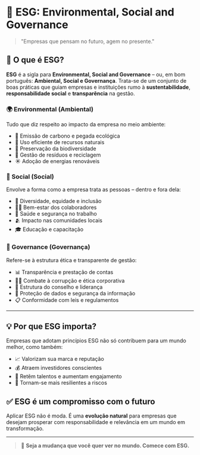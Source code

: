 # 🌱 ESG: Environmental, Social and Governance

> "Empresas que pensam no futuro, agem no presente."  

## 🧠 O que é ESG?

**ESG** é a sigla para **Environmental, Social and Governance** – ou, em bom português: **Ambiental, Social e Governança**. Trata-se de um conjunto de boas práticas que guiam empresas e instituições rumo à **sustentabilidade**, **responsabilidade social** e **transparência** na gestão.

### 🌍 Environmental (Ambiental)

Tudo que diz respeito ao impacto da empresa no meio ambiente:

- 🌱 Emissão de carbono e pegada ecológica  
- 🔋 Uso eficiente de recursos naturais  
- 🌳 Preservação da biodiversidade  
- 🔄 Gestão de resíduos e reciclagem  
- ☀️ Adoção de energias renováveis

### 👥 Social (Social)

Envolve a forma como a empresa trata as pessoas – dentro e fora dela:

- 🤝 Diversidade, equidade e inclusão  
- 🧘‍♀️ Bem-estar dos colaboradores  
- 🏥 Saúde e segurança no trabalho  
- 🫂 Impacto nas comunidades locais  
- 🎓 Educação e capacitação

### 🧭 Governance (Governança)

Refere-se à estrutura ética e transparente de gestão:

- 📊 Transparência e prestação de contas  
- 🧑‍⚖️ Combate à corrupção e ética corporativa  
- 🧠 Estrutura do conselho e liderança  
- 🔐 Proteção de dados e segurança da informação  
- 📋 Conformidade com leis e regulamentos

---

## 💡 Por que ESG importa?

Empresas que adotam princípios ESG não só contribuem para um mundo melhor, como também:

- 📈 Valorizam sua marca e reputação  
- 💰 Atraem investidores conscientes  
- 🧲 Retêm talentos e aumentam engajamento  
- 🚀 Tornam-se mais resilientes a riscos

## ✅ ESG é um compromisso com o futuro

Aplicar ESG não é moda. É uma **evolução natural** para empresas que desejam prosperar com responsabilidade e relevância em um mundo em transformação.

---

> 🌟 **Seja a mudança que você quer ver no mundo. Comece com ESG.**

